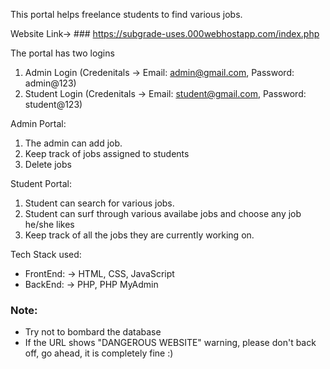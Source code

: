 This portal helps freelance students to find various jobs.

Website Link->  ### https://subgrade-uses.000webhostapp.com/index.php


The portal has two logins
  1. Admin Login (Credenitals -> Email: admin@gmail.com, Password: admin@123)
  2. Student Login (Credenitals -> Email: student@gmail.com, Password: student@123)

Admin Portal:
  1. The admin can add job.
  2. Keep track of jobs assigned to students
  3. Delete jobs

Student Portal:
  1. Student can search for various jobs.
  2. Student can surf through various availabe jobs and choose any job he/she likes
  3. Keep track of all the jobs they are currently working on.

Tech Stack used:
 - FrontEnd:
    -> HTML, CSS, JavaScript
 - BackEnd:
    -> PHP, PHP MyAdmin


### Note:
  - Try not to bombard the database
  - If the URL shows "DANGEROUS WEBSITE" warning, please don't back off, go ahead, it is completely fine :)
  
